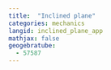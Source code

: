 ```yaml
---
title:  "Inclined plane"
categories: mechanics
langid: inclined_plane_app
mathjax: false
geogebratube:
  - 57587
---
```


<div style="height: 400px;" id="applet_container57587"></div>
